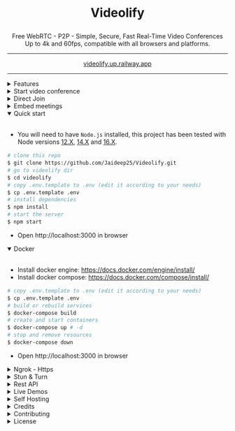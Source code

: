 # <p align="center">Videolify</p>

<p align="center">Free WebRTC - P2P - Simple, Secure, Fast Real-Time Video Conferences Up to 4k and 60fps, compatible with all browsers and platforms.</p>

<hr />

<p align="center">
    <a href="https://videolify.up.railway.app">videolify.up.railway.app</a>
</p>

<hr />

<details>
<summary>Features</summary>

<br/>

- Is `100% Free` - `Open Source` - `Self Hosted` and [PWA](https://en.wikipedia.org/wiki/Progressive_web_application)!
- No download, plug-in, or login required, entirely browser-based
- Unlimited number of conference rooms without call time limitation
- Translated in 133 languages
- Possibility to Password protect the Room for the meeting
- Desktop and Mobile compatible
- Optimized Room URL Sharing (share it to your participants, wait for them to join)
- Webcam Streaming (Front - Rear for mobile)
- Audio Streaming crystal clear with detect speaking and volume indicator
- Screen Sharing to present documents, slides, and more...
- Select Audio Input - Output && Video source
- Ability to set video quality up to 4K and 60 FPS
- Snapshot the video frame and save it as image png
- Chat with Emoji Picker & Private messages & Save the conversations
- Speech recognition to send the speeches
- Share any YT Embed video, video mp4, webm, ogg and audio mp3 in real-time
- Full-Screen Mode on mouse click on the Video element
- Possibility to Change UI Themes
- Right-click on the Video elements for more options
- Direct `peer-to-peer` connection ensures the lowest latency thanks to `WebRTC`
- Supports [REST API](app/api/README.md) (Application Programming Interface)
- [Slack](https://api.slack.com/apps/) API integration
- [Sentry](https://sentry.io/) error reporting

</details>

<details>
<summary>Start video conference</summary>

<br/>

- `Open` https://videolify.up.railway.app/newcall
- `Pick` your Room name and Join
- `Allow` using the camera and microphone
- `Share` the Room URL and Wait for someone to join for the video conference

</details>

<details>
<summary>Direct Join</summary>

<br/>

- You can `join` directly to a `room` by going to:
- https://videolify.up.railway.app/join?room=test&name=videolify&audio=0&video=0&screen=0&notify=0

  | Params | Type    | Description     |
  | ------ | ------- | --------------- |
  | room   | string  | room Id         |
  | name   | string  | user name       |
  | audio  | boolean | audio stream    |
  | video  | boolean | video stream    |
  | screen | boolean | screen stream   |
  | notify | boolean | welcome message |

</details>

<details>
<summary>Embed meetings</summary>

<br/>

Embedding a meeting into a service or app using an iframe.

```html
<iframe
  allow="camera; microphone; fullscreen; display-capture; autoplay"
  src="https://videolify.up.railway.app/newcall"
  style="height: 100%; width: 100%; border: 0px;"
></iframe>
```

</details>

<details open>
<summary>Quick start</summary>

<br/>

- You will need to have `Node.js` installed, this project has been tested with Node versions [12.X](https://nodejs.org/en/blog/release/v12.22.1/), [14.X](https://nodejs.org/en/blog/release/v14.17.5/) and [16.X](https://nodejs.org/en/blog/release/v16.15.0/).

```bash
# clone this repo
$ git clone https://github.com/Jaideep25/Videolify.git
# go to videolify dir
$ cd videolify
# copy .env.template to .env (edit it according to your needs)
$ cp .env.template .env
# install dependencies
$ npm install
# start the server
$ npm start
```

- Open http://localhost:3000 in browser

</details>

<details open>
<summary>Docker</summary>

<br/>

- Install docker engine: https://docs.docker.com/engine/install/
- Install docker compose: https://docs.docker.com/compose/install/

```bash
# copy .env.template to .env (edit it according to your needs)
$ cp .env.template .env
# build or rebuild services
$ docker-compose build
# create and start containers
$ docker-compose up # -d
# stop and remove resources
$ docker-compose down
```

- Open http://localhost:3000 in browser

</details>

<details>
<summary>Ngrok - Https</summary>

<br/>

You can start videoconferencing directly from your Local PC, and be reachable from any device outside your network, simply by following [these documentation](docs/ngrok.md), or expose it directly on [HTTPS](app/ssl/README.md)

</details>

<details>
<summary>Stun & Turn</summary>

<br/>

You can [Check here](https://videolify.up.railway.app/test), if you are full covered by the Videolify default IceServers ([Stun](https://en.wikipedia.org/wiki/STUN) & [Turn](https://en.wikipedia.org/wiki/TURN)).

If not, you can change it in the `.env` file and test it by the URL eg:

```html
https://videolify.up.railway.app/test?iceServers=[{"urls":"stun:stun.l.google.com:19302"},{"urls":"turn:openrelay.metered.ca:443","username":"openrelayproject","credential":"openrelayproject"}]
```

</details>

<details>
<summary>Rest API</summary>

<br/>

```bash
# The response will give you a entrypoint / Room URL for your meeting, where authorization: API_KEY_SECRET.
$ curl -X POST "http://localhost:3000/api/v1/meeting" -H "authorization: videolify_default_secret" -H "Content-Type: application/json"
$ curl -X POST "https://videolify.up.railway.app/api/v1/meeting" -H "authorization: videolify_default_secret" -H "Content-Type: application/json"
```

## API Documentation

The API documentation uses [swagger](https://swagger.io/) at http://localhost:3000/api/v1/docs. Or check it out on [live](https://videolify.up.railway.app/api/v1/docs)

</details>

<details>
<summary>Live Demos</summary>

<br/>

https://videolify.up.railway.app/

<br>

<a target="_blank" href="https://railway.app/new/template/videolify?referralCode=j25"><img src="https://railway.app/button.svg" style="width: 220px;"></a>

https://videolify.up.railway.app

<br>

</details>

<details>
<summary>Self Hosting</summary>

<br/>

Follow [this documentation](docs/self-hosting.md).

</details>

<details>
<summary>Credits</summary>

<br/>

- Miroslav Pejic

</details>

<details>
<summary>Contributing</summary>

<br/>

- Contributions are welcome and greatly appreciated!
- Just run before `npm run lint`

</details>

<details>
<summary>License</summary>

<br/>

[![AGPLv3](/public/images/AGPLv3.png)](LICENSE)

Videolify is free and can be modified and forked. But the conditions of the AGPLv3 (GNU Affero General Public License v3.0) need to be respected. In particular modifications need to be free as well and made available to the public. Get a quick overview of the license at [Choose an open source license](https://choosealicense.com/licenses/agpl-3.0/).

</details>
